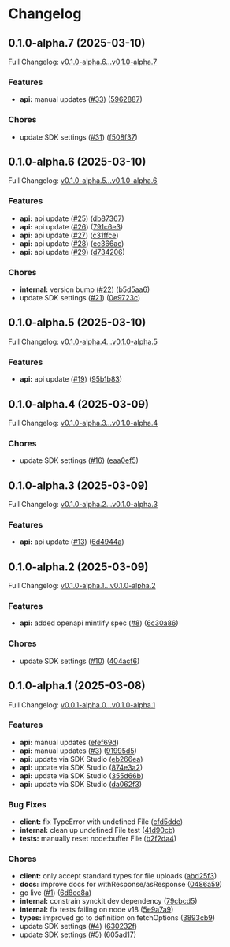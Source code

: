 # Changelog

## 0.1.0-alpha.7 (2025-03-10)

Full Changelog: [v0.1.0-alpha.6...v0.1.0-alpha.7](https://github.com/woodside-labs/fiatwebservices-node/compare/v0.1.0-alpha.6...v0.1.0-alpha.7)

### Features

* **api:** manual updates ([#33](https://github.com/woodside-labs/fiatwebservices-node/issues/33)) ([5962887](https://github.com/woodside-labs/fiatwebservices-node/commit/5962887dbb172fbe91b2d30cd5e9aedba81f592e))


### Chores

* update SDK settings ([#31](https://github.com/woodside-labs/fiatwebservices-node/issues/31)) ([f508f37](https://github.com/woodside-labs/fiatwebservices-node/commit/f508f3793c6e47a008211b5fd9a1cd2b4abbf404))

## 0.1.0-alpha.6 (2025-03-10)

Full Changelog: [v0.1.0-alpha.5...v0.1.0-alpha.6](https://github.com/woodside-labs/fiatwebservices-node/compare/v0.1.0-alpha.5...v0.1.0-alpha.6)

### Features

* **api:** api update ([#25](https://github.com/woodside-labs/fiatwebservices-node/issues/25)) ([db87367](https://github.com/woodside-labs/fiatwebservices-node/commit/db8736743df032cc82c7e33400b7e576730d3e70))
* **api:** api update ([#26](https://github.com/woodside-labs/fiatwebservices-node/issues/26)) ([791c6e3](https://github.com/woodside-labs/fiatwebservices-node/commit/791c6e3c428b070378c1db682390cd808dae2871))
* **api:** api update ([#27](https://github.com/woodside-labs/fiatwebservices-node/issues/27)) ([c31ffce](https://github.com/woodside-labs/fiatwebservices-node/commit/c31ffce956982689250f8f4da6254942453981f2))
* **api:** api update ([#28](https://github.com/woodside-labs/fiatwebservices-node/issues/28)) ([ec366ac](https://github.com/woodside-labs/fiatwebservices-node/commit/ec366ac089ef0565ac2be0f2c4f9c2cbbcb169b3))
* **api:** api update ([#29](https://github.com/woodside-labs/fiatwebservices-node/issues/29)) ([d734206](https://github.com/woodside-labs/fiatwebservices-node/commit/d73420671b1ea4b63b56a18261e3f3e042619170))


### Chores

* **internal:** version bump ([#22](https://github.com/woodside-labs/fiatwebservices-node/issues/22)) ([b5d5aa6](https://github.com/woodside-labs/fiatwebservices-node/commit/b5d5aa6a804e99d5f617ea025c014cc0581afdbc))
* update SDK settings ([#21](https://github.com/woodside-labs/fiatwebservices-node/issues/21)) ([0e9723c](https://github.com/woodside-labs/fiatwebservices-node/commit/0e9723caeb180af7fd7d3a1a481fad0afea91eff))

## 0.1.0-alpha.5 (2025-03-10)

Full Changelog: [v0.1.0-alpha.4...v0.1.0-alpha.5](https://github.com/woodside-labs/fiatwebservices-node/compare/v0.1.0-alpha.4...v0.1.0-alpha.5)

### Features

* **api:** api update ([#19](https://github.com/woodside-labs/fiatwebservices-node/issues/19)) ([95b1b83](https://github.com/woodside-labs/fiatwebservices-node/commit/95b1b83642d5cb842eb9d8145e15ef458da31e17))

## 0.1.0-alpha.4 (2025-03-09)

Full Changelog: [v0.1.0-alpha.3...v0.1.0-alpha.4](https://github.com/woodside-labs/fiatwebservices-node/compare/v0.1.0-alpha.3...v0.1.0-alpha.4)

### Chores

* update SDK settings ([#16](https://github.com/woodside-labs/fiatwebservices-node/issues/16)) ([eaa0ef5](https://github.com/woodside-labs/fiatwebservices-node/commit/eaa0ef505763655fee6f46995337d0bbc714adfa))

## 0.1.0-alpha.3 (2025-03-09)

Full Changelog: [v0.1.0-alpha.2...v0.1.0-alpha.3](https://github.com/woodside-labs/fiatwebservices-node/compare/v0.1.0-alpha.2...v0.1.0-alpha.3)

### Features

* **api:** api update ([#13](https://github.com/woodside-labs/fiatwebservices-node/issues/13)) ([6d4944a](https://github.com/woodside-labs/fiatwebservices-node/commit/6d4944aeba67d9c081f8b27ad6b5b3f16c30932d))

## 0.1.0-alpha.2 (2025-03-09)

Full Changelog: [v0.1.0-alpha.1...v0.1.0-alpha.2](https://github.com/woodside-labs/fiatwebservices-node/compare/v0.1.0-alpha.1...v0.1.0-alpha.2)

### Features

* **api:** added openapi mintlify spec ([#8](https://github.com/woodside-labs/fiatwebservices-node/issues/8)) ([6c30a86](https://github.com/woodside-labs/fiatwebservices-node/commit/6c30a860ba63b929c0c072d46022baf8a1bae531))


### Chores

* update SDK settings ([#10](https://github.com/woodside-labs/fiatwebservices-node/issues/10)) ([404acf6](https://github.com/woodside-labs/fiatwebservices-node/commit/404acf62b402a8bbce508eb06ff2833543f668ae))

## 0.1.0-alpha.1 (2025-03-08)

Full Changelog: [v0.0.1-alpha.0...v0.1.0-alpha.1](https://github.com/woodside-labs/fiatwebservices-node/compare/v0.0.1-alpha.0...v0.1.0-alpha.1)

### Features

* **api:** manual updates ([efef69d](https://github.com/woodside-labs/fiatwebservices-node/commit/efef69d0ba7d6cb7dba7fa0ec5d0e702d8a0818e))
* **api:** manual updates ([#3](https://github.com/woodside-labs/fiatwebservices-node/issues/3)) ([91995d5](https://github.com/woodside-labs/fiatwebservices-node/commit/91995d5c46f7d88ef05073c69fcced11d5dc9dcf))
* **api:** update via SDK Studio ([eb266ea](https://github.com/woodside-labs/fiatwebservices-node/commit/eb266eac57c01d5a1063afc34b26d7f27a6c06fc))
* **api:** update via SDK Studio ([874e3a2](https://github.com/woodside-labs/fiatwebservices-node/commit/874e3a23d3a9f734279811662eea7f614e21f52c))
* **api:** update via SDK Studio ([355d66b](https://github.com/woodside-labs/fiatwebservices-node/commit/355d66b4862cc077e9402b9ba78f2b23cafbc861))
* **api:** update via SDK Studio ([da062f3](https://github.com/woodside-labs/fiatwebservices-node/commit/da062f34699bef02586dc1cb26a700bf342c542f))


### Bug Fixes

* **client:** fix TypeError with undefined File ([cfd5dde](https://github.com/woodside-labs/fiatwebservices-node/commit/cfd5dde1d577f61b7672bdc5469829d8ebaacf28))
* **internal:** clean up undefined File test ([41d90cb](https://github.com/woodside-labs/fiatwebservices-node/commit/41d90cbbcf8ee5d9b3ce48ce5ab86000cc6d6797))
* **tests:** manually reset node:buffer File ([b2f2da4](https://github.com/woodside-labs/fiatwebservices-node/commit/b2f2da4170d5b91f9a3a64092e0e51cde172da17))


### Chores

* **client:** only accept standard types for file uploads ([abd25f3](https://github.com/woodside-labs/fiatwebservices-node/commit/abd25f38137b7de8e99548a042914091eb51d1ac))
* **docs:** improve docs for withResponse/asResponse ([0486a59](https://github.com/woodside-labs/fiatwebservices-node/commit/0486a596ad401e03dc04be9284f5f2257fd51444))
* go live ([#1](https://github.com/woodside-labs/fiatwebservices-node/issues/1)) ([6d8ee8a](https://github.com/woodside-labs/fiatwebservices-node/commit/6d8ee8ab103351b0e14413dc6fe102da6a34774c))
* **internal:** constrain synckit dev dependency ([79cbcd5](https://github.com/woodside-labs/fiatwebservices-node/commit/79cbcd53ab0ea52e20464e91dbf4056483f8fac2))
* **internal:** fix tests failing on node v18 ([5e9a7a9](https://github.com/woodside-labs/fiatwebservices-node/commit/5e9a7a9c08a16e3fe56ea4c143acde7ce749a0a4))
* **types:** improved go to definition on fetchOptions ([3893cb9](https://github.com/woodside-labs/fiatwebservices-node/commit/3893cb9e361db4d1337a8363592150a1e7192f7a))
* update SDK settings ([#4](https://github.com/woodside-labs/fiatwebservices-node/issues/4)) ([630232f](https://github.com/woodside-labs/fiatwebservices-node/commit/630232faa9c7ecda34b33de1a096745233778d33))
* update SDK settings ([#5](https://github.com/woodside-labs/fiatwebservices-node/issues/5)) ([605ad17](https://github.com/woodside-labs/fiatwebservices-node/commit/605ad17b497cef57b6a4bbd84acbadae710d6c4e))
